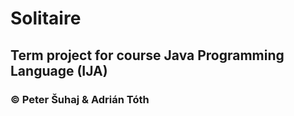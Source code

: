 # Solitaire
## Term project for course Java Programming Language (IJA)
### © Peter Šuhaj & Adrián Tóth